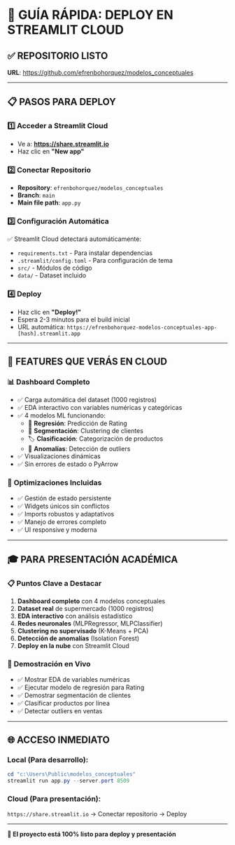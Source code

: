# 🚀 GUÍA RÁPIDA: DEPLOY EN STREAMLIT CLOUD

## ✅ **REPOSITORIO LISTO**
**URL**: https://github.com/efrenbohorquez/modelos_conceptuales

---

## 📋 **PASOS PARA DEPLOY**

### 1️⃣ **Acceder a Streamlit Cloud**
- Ve a: **https://share.streamlit.io**
- Haz clic en **"New app"**

### 2️⃣ **Conectar Repositorio**
- **Repository**: `efrenbohorquez/modelos_conceptuales`
- **Branch**: `main`
- **Main file path**: `app.py`

### 3️⃣ **Configuración Automática**
✅ Streamlit Cloud detectará automáticamente:
- `requirements.txt` - Para instalar dependencias
- `.streamlit/config.toml` - Para configuración de tema
- `src/` - Módulos de código
- `data/` - Dataset incluido

### 4️⃣ **Deploy**
- Haz clic en **"Deploy!"**
- Espera 2-3 minutos para el build inicial
- URL automática: `https://efrenbohorquez-modelos-conceptuales-app-[hash].streamlit.app`

---

## 🎯 **FEATURES QUE VERÁS EN CLOUD**

### 📊 **Dashboard Completo**
- ✅ Carga automática del dataset (1000 registros)
- ✅ EDA interactivo con variables numéricas y categóricas
- ✅ 4 modelos ML funcionando:
  - 🔮 **Regresión**: Predicción de Rating
  - 👥 **Segmentación**: Clustering de clientes  
  - 🏷️ **Clasificación**: Categorización de productos
  - 🚨 **Anomalías**: Detección de outliers
- ✅ Visualizaciones dinámicas
- ✅ Sin errores de estado o PyArrow

### 🔧 **Optimizaciones Incluidas**
- ✅ Gestión de estado persistente
- ✅ Widgets únicos sin conflictos
- ✅ Imports robustos y adaptativos
- ✅ Manejo de errores completo
- ✅ UI responsive y moderna

---

## 🎓 **PARA PRESENTACIÓN ACADÉMICA**

### 📋 **Puntos Clave a Destacar**
1. **Dashboard completo** con 4 modelos conceptuales
2. **Dataset real** de supermercado (1000 registros)
3. **EDA interactivo** con análisis estadístico
4. **Redes neuronales** (MLPRegressor, MLPClassifier)
5. **Clustering no supervisado** (K-Means + PCA)
6. **Detección de anomalías** (Isolation Forest)
7. **Deploy en la nube** con Streamlit Cloud

### 🎯 **Demostración en Vivo**
- ✅ Mostrar EDA de variables numéricas
- ✅ Ejecutar modelo de regresión para Rating
- ✅ Demostrar segmentación de clientes
- ✅ Clasificar productos por línea
- ✅ Detectar outliers en ventas

---

## 🌐 **ACCESO INMEDIATO**

### **Local** (Para desarrollo):
```powershell
cd "c:\Users\Public\modelos_conceptuales"
streamlit run app.py --server.port 8509
```

### **Cloud** (Para presentación):
`https://share.streamlit.io` → Conectar repositorio → Deploy

---

**🎉 El proyecto está 100% listo para deploy y presentación**
